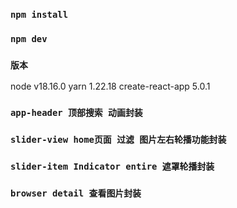 ### `npm install`
<!-- 下载依赖 -->
### `npm dev`
<!-- 本地启动 -->

### `版本`
node v18.16.0
yarn 1.22.18
create-react-app 5.0.1


### `app-header 顶部搜索 动画封装`

### `slider-view home页面 过滤 图片左右轮播功能封装`

### `slider-item Indicator entire 遮罩轮播封装`

### `browser detail 查看图片封装`
